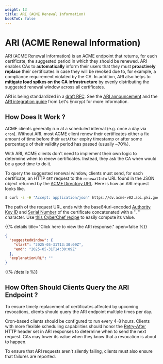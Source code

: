 ```yaml
---
weight: 13
title: ARI (ACME Renewal Information)
bookToC: false
---
```


# ARI (ACME Renewal Information)

ARI (ACME Renewal Information) is an ACME endpoint that returns, for each
certificate, the suggested period in which they should be renewed. ARI enables
CAs to **automatically** inform their users that they must **proactively
replace** their certificates in case they will be revoked due to, for example, a
compliance requirement violated by the CA. In addition, ARI also helps to
**mitigate load spikes on the CA infrastructure** by evenly distributing the
suggested renewal window across all certificates.

ARI is being standardized in a
[draft RFC](https://datatracker.ietf.org/doc/draft-ietf-acme-ari/). See the
[ARI announcement](https://letsencrypt.org/2023/03/23/improving-resliiency-and-reliability-with-ari/)
and the
[ARI integration guide](https://letsencrypt.org/2024/04/25/guide-to-integrating-ari-into-existing-acme-clients/)
from Let's Encrypt for more information.

## How Does It Work ?

ACME clients generally run at a scheduled interval (e.g. once a day via `cron`).
Without ARI, most ACME client renew their certificates either a fix amount of
time before their `notAfter` expiry timestamp or after some percentage of their
validity period has passed (usually ~70%).

With ARI, ACME clients don't need to implement their own logic to determine when
to renew certificates. Instead, they ask the CA when would be a good time to do
it.

To query the suggested renewal window, clients must send, for each certificate,
an HTTP `GET` request to the `renewalInfo` URL found in the JSON object returned
by the [ACME Directory URL](/acme/overview/#directory). Here is how an ARI
request looks like.

```bash
$ curl -s -H "Accept: application/json" https://dv.acme-v02.api.pki.goog/renewal-info/db7Ed66J9kQ3fc-xaB8dGuvcNFk.AnGD1KgleQcKPY9gnifN5Q
```

The path of the request URL ends with the base64url-encoded
[Authority Key ID](/webpki/cert/#authority-key-identifier) and
[Serial Number](/webpki/cert/#serial-number) of the certificate concatenated
with a "`.`" character. Use
[this CyberChef recipe](<https://gchq.github.io/CyberChef/#recipe=Fork('%5C%5Cn','.',false)Find_/_Replace(%7B'option':'Regex','string':'%5E.*%3D%20*'%7D,'',false,false,false,false)From_Hex('Auto')To_Base64('A-Za-z0-9-_')Merge(true)&input=QXV0aG9yaXR5IEtleSBJRD03NTpCRTpDNDo3NzpBRTo4OTpGNjo0NDozNzo3RDpDRjpCMTo2ODoxRjoxRDoxQTpFQjpEQzozNDo1OQpDZXJ0aWZpY2F0ZSBTZXJpYWwgTnVtYmVyPTAyOjcxOjgzOmQ0OmE4OjI1Ojc5OjA3OjBhOjNkOjhmOjYwOjllOjI3OmNkOmU1>)
to easily compute its value.

{{% details title="Click here to view the ARI response." open=false %}}

```json
{
  "suggestedWindow": {
    "start": "2025-05-31T13:30:09Z",
    "end": "2025-05-31T14:30:09Z"
  },
  "explanationURL": ""
}
```

{{% /details %}}

## How Often Should Clients Query the ARI Endpoint ?

To ensure timely replacement of certificates affected by upcoming revocations,
clients should query the ARI endpoint multiple times per day.

Cron-based clients should be configured to run every 4-8 hours. Clients with
more flexible scheduling capabilities should honor the
[Retry-After](https://developer.mozilla.org/en-US/docs/Web/HTTP/Reference/Headers/Retry-After)
HTTP header set in ARI responses to determine when to send the next request. CAs
may lower its value when they know that a revocation is about to happen.

To ensure that ARI requests aren't silently failing, clients must also ensure
that failures are reported.
